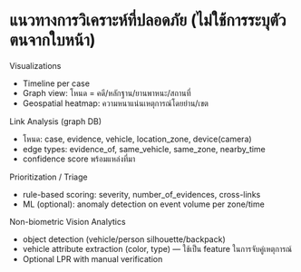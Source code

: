 # แนวทางการวิเคราะห์ที่ปลอดภัย (ไม่ใช้การระบุตัวตนจากใบหน้า)

Visualizations
- Timeline per case
- Graph view: โหนด = คดี/หลักฐาน/ยานพาหนะ/สถานที่
- Geospatial heatmap: ความหนาแน่นเหตุการณ์โดยย่าน/เขต

Link Analysis (graph DB)
- โหนด: case, evidence, vehicle, location_zone, device(camera)
- edge types: evidence_of, same_vehicle, same_zone, nearby_time
- confidence score พร้อมแหล่งที่มา

Prioritization / Triage
- rule-based scoring: severity, number_of_evidences, cross-links
- ML (optional): anomaly detection on event volume per zone/time

Non-biometric Vision Analytics
- object detection (vehicle/person silhouette/backpack)
- vehicle attribute extraction (color, type) — ใช้เป็น feature ในการจับคู่เหตุการณ์
- Optional LPR with manual verification
